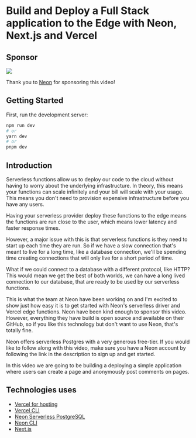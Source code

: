 # Build and Deploy a Full Stack application to the Edge with Neon, Next.js and Vercel

## Sponsor
<img src="./img/neon.svg" />

Thank you to [Neon](https://bit.ly/NeonWithTom) for sponsoring this video!


## Getting Started

First, run the development server:

```bash
npm run dev
# or
yarn dev
# or
pnpm dev
```

## Introduction
Serverless functions allow us to deploy our code to the cloud without having to worry about the underlying infrastructure. In theory, this means your functions can scale infinitely and your bill will scale with your usage. This means you don't need to provision expensive infrastructure before you have any users.

Having your serverless provider deploy these functions to the edge means the functions are run close to the user, which means lower latency and faster response times.

However, a major issue with this is that serverless functions is they need to start up each time they are run. So if we have a slow connection that's meant to live for a long time, like a database connection, we'll be spending time creating connections that will only live for a short period of time.

What if we could connect to a database with a different protocol, like HTTP? This would mean we get the best of both worlds, we can have a long lived connection to our database, that are ready to be used by our serverless functions.

This is what the team at Neon have been working on and I'm excited to show just how easy it is to get started with Neon's serverless driver and Vercel edge functions. Neon have been kind enough to sponsor this video. However, everything they have build is open source and available on their GitHub, so if you like this technology but don't want to use Neon, that's totally fine.

Neon offers serverless Postgres with a very generous free-tier. If you would like to follow along with this video, make sure you have a Neon account by following the link in the description to sign up and get started.

In this video we are going to be building a deploying a simple application where users can create a page and anonymously post comments on pages.

## Technologies uses
- [Vercel for hosting](https://vercel.com)
- [Vercel CLI](https://vercel.com/docs/cli)
- [Neon Serverless PostgreSQL](https://bit.ly/NeonWithTom)
- [Neon CLI](https://www.npmjs.com/package/neonctl)
- [Next.js](https://nextjs.org/)